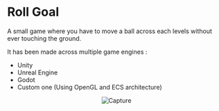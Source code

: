 # Roll Goal

A small game where you have to move a ball across each levels without ever touching the ground.

It has been made across multiple game engines :

- Unity
- Unreal Engine
- Godot
- Custom one (Using OpenGL and ECS architecture)

<p align="center">
<img src="https://github.com/guillaume-haerinck/roll-goal/blob/master/doc/rapport-img/roll-goal.jpg?raw=true" alt="Capture">
</p>
